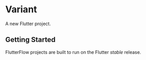 # Variant

A new Flutter project.

## Getting Started

FlutterFlow projects are built to run on the Flutter _stable_ release.
